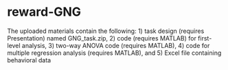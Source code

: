 # reward-GNG
The uploaded materials contain the following: 1) task design (requires Presentation) named GNG_task.zip, 
2) code (requires MATLAB) for first-level analysis, 3) two-way ANOVA code (requires MATLAB),
4) code for multiple regression analysis (requires MATLAB), and
5) Excel file containing behavioral data
